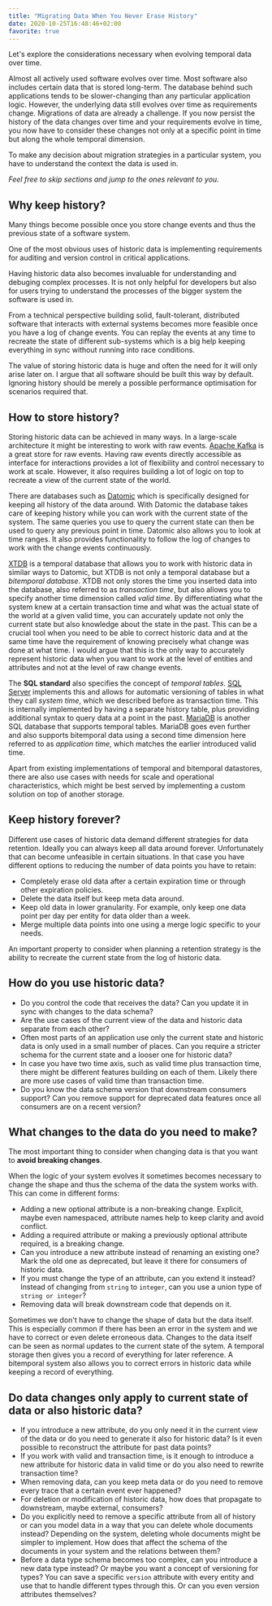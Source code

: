 ```yaml
---
title: "Migrating Data When You Never Erase History"
date: 2020-10-25T16:48:46+02:00
favorite: true
---
```


Let's explore the considerations necessary when evolving temporal data over time.<!--more-->

Almost all actively used software evolves over time. Most software also includes certain data that is stored long-term. The database behind such applications tends to be slower-changing than any particular application logic. However, the underlying data still evolves over time as requirements change. Migrations of data are already a challenge. If you now persist the history of the data changes over time and your requirements evolve in time, you now have to consider these changes not only at a specific point in time but along the whole temporal dimension.

To make any decision about migration strategies in a particular system, you have to understand the context the data is used in.

*Feel free to skip sections and jump to the ones relevant to you.*

## Why keep history?

Many things become possible once you store change events and thus the previous state of a software system.

One of the most obvious uses of historic data is implementing requirements for auditing and version control in critical applications.

Having historic data also becomes invaluable for understanding and debuging complex processes. It is not only helpful for developers but also for users trying to understand the processes of the bigger system the software is used in.

From a technical perspective building solid, fault-tolerant, distributed software that interacts with external systems becomes more feasible once you have a log of change events. You can replay the events at any time to recreate the state of different sub-systems which is a big help keeping everything in sync without running into race conditions.

The value of storing historic data is huge and often the need for it will only arise later on. I argue that all software should be built this way by default. Ignoring history should be merely a possible performance optimisation for scenarios required that.


## How to store history?

Storing historic data can be achieved in many ways. In a large-scale architecture it might be interesting to work with raw events. [Apache Kafka](https://kafka.apache.org/) is a great store for raw events. Having raw events directly accessible as interface for interactions provides a lot of flexibility and control necessary to work at scale. However, it also requires building a lot of logic on top to recreate a view of the current state of the world.

There are databases such as [Datomic](https://www.datomic.com/) which is specifically designed for keeping all history of the data around. With Datomic the database takes care of keeping history while you can work with the current state of the system. The same queries you use to query the current state can then be used to query any previous point in time. Datomic also allows you to look at time ranges. It also provides functionality to follow the log of changes to work with the change events continuously.

[XTDB](https://xtdb.com/) is a temporal database that allows you to work with historic data in similar ways to Datomic, but XTDB is not only a temporal database but a _bitemporal database_. XTDB not only stores the time you inserted data into the database, also referred to as *transaction time*, but also allows you to specify another time dimension called *valid time*. By differentiating what the system knew at a certain transaction time and what was the actual state of the world at a given valid time, you can accurately update not only the current state but also knowledge about the state in the past. This can be a crucial tool when you need to be able to correct historic data and at the same time have the requirement of knowing precisely what change was done at what time. I would argue that this is the only way to accurately represent historic data when you want to work at the level of entities and attributes and not at the level of raw change events.

The **SQL standard** also specifies the concept of *temporal tables*. [SQL Server](https://docs.microsoft.com/en-us/sql/relational-databases/tables/temporal-tables?view=sql-server-ver15) implements this and allows for automatic versioning of tables in what they call *system time*, which we described before as transaction time. This is internally implemented by having a separate history table, plus providing additional syntax to query data at a point in the past. [MariaDB](https://mariadb.com/kb/en/temporal-data-tables/) is another SQL database that supports temporal tables. MariaDB goes even further and also supports bitemporal data using a second time dimension here referred to as *application time*, which matches the earlier introduced valid time.

Apart from existing implementations of temporal and bitemporal datastores, there are also use cases with needs for scale and operational characteristics, which might be best served by implementing a custom solution on top of another storage.


## Keep history forever?

Different use cases of historic data demand different strategies for data retention. Ideally you can always keep all data around forever. Unfortunately that can become unfeasible in certain situations. In that case you have different options to reducing the number of data points you have to retain:

- Completely erase old data after a certain expiration time or through other expiration policies.
- Delete the data itself but keep meta data around.
- Keep old data in lower granularity. For example, only keep one data point per day per entity for data older than a week.
- Merge multiple data points into one using a merge logic specific to your needs.

An important property to consider when planning a retention strategy is the ability to recreate the current state from the log of historic data.


## How do you use historic data?

- Do you control the code that receives the data? Can you update it in sync with changes to the data schema?
- Are the use cases of the current view of the data and historic data separate from each other?
- Often most parts of an application use only the current state and historic data is only used in a small number of places. Can you require a stricter schema for the current state and a looser one for historic data?
- In case you have two time axis, such as valid time plus transaction time, there might be different features building on each of them. Likely there are more use cases of valid time than transaction time.
- Do you know the data schema version that downstream consumers support? Can you remove support for deprecated data features once all consumers are on a recent version?


## What changes to the data do you need to make?

The most important thing to consider when changing data is that you want to **avoid breaking changes**.

When the logic of your system evolves it sometimes becomes necessary to change the shape and thus the schema of the data the system works with. This can come in different forms:

- Adding a new optional attribute is a non-breaking change. Explicit, maybe even namespaced, attribute names help to keep clarity and avoid conflict.
- Adding a required attribute or making a previously optional attribute required, is a breaking change.
- Can you introduce a new attribute instead of renaming an existing one? Mark the old one as deprecated, but leave it there for consumers of historic data.
- If you must change the type of an attribute, can you extend it instead? Instead of changing from `string` to `integer`, can you use a union type of `string or integer`?
- Removing data will break downstream code that depends on it.

Sometimes we don't have to change the shape of data but the data itself. This is especially common if there has been an error in the system and we have to correct or even delete erroneous data.
Changes to the data itself can be seen as normal updates to the current state of the sytem. A temporal storage then gives you a record of everything for later reference. A bitemporal system also allows you to correct errors in historic data while keeping a record of everything.


## Do data changes only apply to current state of data or also historic data?

- If you introduce a new attribute, do you only need it in the current view of the data or do you need to generate it also for historic data? Is it even possible to reconstruct the attribute for past data points?
- If you work with valid and transaction time, is it enough to introduce a new attribute for historic data in valid time or do you also need to rewrite transaction time?
- When removing data, can you keep meta data or do you need to remove every trace that a certain event ever happened?
- For deletion or modification of historic data, how does that propagate to downstream, maybe external, consumers?
- Do you explicitly need to remove a specific attribute from all of history or can you model data in a way that you can delete whole documents instead? Depending on the system, deleting whole documents might be simpler to implement. How does that affect the schema of the documents in your system and the relations between them?
- Before a data type schema becomes too complex, can you introduce a new data type instead? Or maybe you want a concept of versioning for types? You can save a specific `version` attribute with every entity and use that to handle different types through this. Or can you even version attributes themselves?
